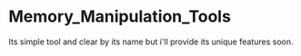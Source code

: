 # Memory_Manipulation_Tools
Its simple tool and clear by its name but i'll provide its unique features soon.
